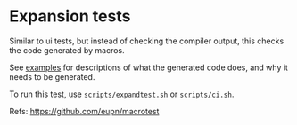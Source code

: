 # Expansion tests

Similar to ui tests, but instead of checking the compiler output, this checks the code generated by macros.

See [examples](https://github.com/taiki-e/pin-project/tree/master/examples) for descriptions of what the generated code does, and why it needs to be generated.

To run this test, use [`scripts/expandtest.sh`](https://github.com/taiki-e/pin-project/blob/master/scripts/expandtest.sh) or [`scripts/ci.sh`](https://github.com/taiki-e/pin-project/blob/master/scripts/ci.sh).

Refs: https://github.com/eupn/macrotest
